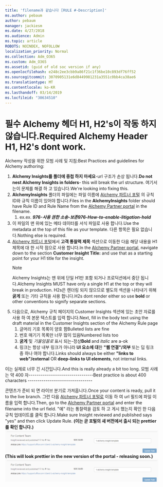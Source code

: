 ```yaml
---
title: 'filename과 같습니다 [RULE #-Description]'
ms.author: pebaum
author: pebaum
manager: jackiesm
ms.date: 4/27/2018
ms.audience: Admin
ms.topic: article
ROBOTS: NOINDEX, NOFOLLOW
localization_priority: Normal
ms.collection: Adm_O365
ms.custom: Adm_O365
ms.assetid: (guid of old soc version if any)
ms.openlocfilehash: e248c2ee3cbb9a86f21c1f36be10c893df76ff52
ms.sourcegitcommit: 3070905131e6d8449981231a3551c0bb4ca38ae6
ms.translationtype: MT
ms.contentlocale: ko-KR
ms.lasthandoff: 03/14/2019
ms.locfileid: "30634510"
---
```

# <a name="required-alchemy-header-h1-h2s-dont-work"></a><span data-ttu-id="101bb-102">필수 Alchemy 헤더 H1, H2's이 작동 하지 않습니다.</span><span class="sxs-lookup"><span data-stu-id="101bb-102">Required Alchemy Header H1, H2's dont work.</span></span>
<span data-ttu-id="101bb-103">Alchemy 작성을 위한 모범 사례 및 지침:</span><span class="sxs-lookup"><span data-stu-id="101bb-103">Best Practices and guidelines for Alchemy authoring:</span></span>

1. <span data-ttu-id="101bb-104">**Alchemy Insights를 폴더에 중첩 하지 마세요**-url 구조가 손상 됩니다.</span><span class="sxs-lookup"><span data-stu-id="101bb-104">**Do not nest Alchemy Insights in folders**- this will break the url structure.</span></span> <span data-ttu-id="101bb-105">여기서는이 문제를 해결 하 고 있습니다.</span><span class="sxs-lookup"><span data-stu-id="101bb-105">We're looking into fixing this.</span></span>
1. <span data-ttu-id="101bb-106">**AlchemyInsights** 폴더의 파일에는 파일 이름에 [Alchemy 파트너 포털](https://alchemyportal.azurewebsites.net) 의 규칙 ID와 규칙 이름이 있어야 합니다.</span><span class="sxs-lookup"><span data-stu-id="101bb-106">Files in the **AlchemyInsights** folder should have Rule ID and Rule Name from the [Alchemy Partner portal](https://alchemyportal.azurewebsites.net) in the filename.</span></span>
    1. <span data-ttu-id="101bb-107">ex.</span><span class="sxs-lookup"><span data-stu-id="101bb-107">ex.</span></span> <span data-ttu-id="101bb-108">***976-사용 권한 소송-보존***</span><span class="sxs-lookup"><span data-stu-id="101bb-108">***976-How-to-enable-litigation-hold***</span></span>
1. <span data-ttu-id="101bb-109">이 파일의 맨 위에 있는 메타 데이터를 서식 파일로 사용 합니다.</span><span class="sxs-lookup"><span data-stu-id="101bb-109">Use the metadata at the top of this file as your template.</span></span> <span data-ttu-id="101bb-110">다른 항목은 필요 없습니다.</span><span class="sxs-lookup"><span data-stu-id="101bb-110">Nothing else is required.</span></span>
1. <span data-ttu-id="101bb-111">[Alchemy 파트너 포털](https://alchemyportal.azurewebsites.net)에서 **고객 통찰력 제목** 섹션으로 이동한 다음 해당 내용을 H1 제목에 대 한 시작 점으로 사용 합니다.</span><span class="sxs-lookup"><span data-stu-id="101bb-111">In the [Alchemy Partner portal](https://alchemyportal.azurewebsites.net), navigate down to the section **Customer Insight Title:** and use that as a starting point for your H1 title for the insight.</span></span> 
    > [!NOTE]
    > <span data-ttu-id="101bb-112">Alchemy Insights는 맨 위에 단일 H1만 포함 되거나 프로덕션에서 중단 됩니다.</span><span class="sxs-lookup"><span data-stu-id="101bb-112">Alchemy Insights MUST have only a single H1 at the top or they will break in production.</span></span> <span data-ttu-id="101bb-113">H2s은 렌더링 되지 않으므로 별도의 섹션을 나타내기 위해 **굵게** 또는 기타 규칙을 사용 합니다.</span><span class="sxs-lookup"><span data-stu-id="101bb-113">H2s dont render either so use **bold** or other conventions to signify separate sections.</span></span>
1. <span data-ttu-id="101bb-114">다음으로, Alchemy 규칙 페이지의 Customer Insights 섹션에 있는 초안 자료를 사용 하 여 본문 텍스트를 입력 합니다.</span><span class="sxs-lookup"><span data-stu-id="101bb-114">Next, fill in the body text using the draft material in the Customer Insights section of the Alchemy Rule page</span></span>
    1. <span data-ttu-id="101bb-115">글머리 기호 목록이 양호 함</span><span class="sxs-lookup"><span data-stu-id="101bb-115">Bulleted lists are fine</span></span>
    1. <span data-ttu-id="101bb-116">번호 매기기 목록만 너무 많이 있음</span><span class="sxs-lookup"><span data-stu-id="101bb-116">Numbered lists too</span></span>
    1. <span data-ttu-id="101bb-117">**굵게** 및 *기울임꼴로* 표시 되는-정상</span><span class="sxs-lookup"><span data-stu-id="101bb-117">**Bold** and *italic* are a-ok</span></span>
    1. <span data-ttu-id="101bb-118">링크는 항상 내부 링크가 아니라 **UI 요소에 대**한 **"웹 연결"/외부** 또는 딥 링크 중 하나 여야 합니다.</span><span class="sxs-lookup"><span data-stu-id="101bb-118">Links should always be either **"links to web"/external** OR **deep-links to UI elements**, not internal links.</span></span>

<span data-ttu-id="101bb-119">이는 실제로 너무 긴 시간입니다.</span><span class="sxs-lookup"><span data-stu-id="101bb-119">And this is really already a bit too long.</span></span> <span data-ttu-id="101bb-120">모범 사례는 약 400 자---------------------------------</span><span class="sxs-lookup"><span data-stu-id="101bb-120">Best practice is about 400 characters ---------------------------------</span></span>

<span data-ttu-id="101bb-121">콘텐츠가 준비 되 면 라이브 분기로 가져옵니다.</span><span class="sxs-lookup"><span data-stu-id="101bb-121">Once your content is ready, pull it to the live branch.</span></span> <span data-ttu-id="101bb-122">그런 다음 [Alchemy 파트너 포털로](https://alchemyportal.azurewebsites.net) 이동 하 여 url 필드에 파일 이름을 입력 합니다.</span><span class="sxs-lookup"><span data-stu-id="101bb-122">Then, go to the [Alchemy Partner portal](https://alchemyportal.azurewebsites.net) and enter the filename into the url field.</span></span> <span data-ttu-id="101bb-123">"예" 라는 통찰력을 검토 하 고 게시 했는지 확인 한 다음 규칙 업데이트를 클릭 합니다.</span><span class="sxs-lookup"><span data-stu-id="101bb-123">Make sure Insight reviewed and published says "yes" and then click Update Rule.</span></span> <span data-ttu-id="101bb-124">**(이는 곧 포털의 새 버전에서 출시 되는 prettier를 확인 합니다.)** 
 ![url 필드](media/for-content-team.PNG)</span><span class="sxs-lookup"><span data-stu-id="101bb-124">**(This will look prettier in the new version of the portal - releasing soon.)**
![url field](media/for-content-team.PNG)</span></span>

